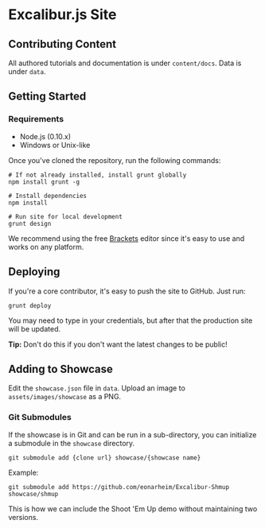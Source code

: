 # Excalibur.js Site

## Contributing Content

All authored tutorials and documentation is under `content/docs`. Data is under `data`.

## Getting Started

### Requirements

- Node.js (0.10.x)
- Windows or Unix-like

Once you've cloned the repository, run the following commands:

    # If not already installed, install grunt globally
    npm install grunt -g

    # Install dependencies
    npm install

    # Run site for local development
    grunt design

We recommend using the free [Brackets](http://brackets.io) editor since it's easy to use and works on any platform.

## Deploying

If you're a core contributor, it's easy to push the site to GitHub. Just run:

    grunt deploy
    
You may need to type in your credentials, but after that the production site will be updated.

**Tip:** Don't do this if you don't want the latest changes to be public!

## Adding to Showcase

Edit the `showcase.json` file in `data`. Upload an image to `assets/images/showcase` as a PNG.

### Git Submodules

If the showcase is in Git and can be run in a sub-directory, you can initialize
a submodule in the `showcase` directory.

    git submodule add {clone url} showcase/{showcase name}
    
Example:

    git submodule add https://github.com/eonarheim/Excalibur-Shmup showcase/shmup
    
This is how we can include the Shoot 'Em Up demo without maintaining two versions.